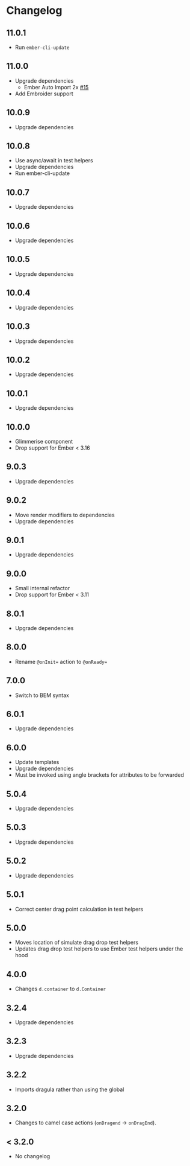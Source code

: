 # Changelog

## 11.0.1

- Run `ember-cli-update`

## 11.0.0

- Upgrade dependencies
  - Ember Auto Import 2x [#15](https://github.com/zestia/ember-dragula/pull/14)
- Add Embroider support

## 10.0.9

- Upgrade dependencies

## 10.0.8

- Use async/await in test helpers
- Upgrade dependencies
- Run ember-cli-update

## 10.0.7

- Upgrade dependencies

## 10.0.6

- Upgrade dependencies

## 10.0.5

- Upgrade dependencies

## 10.0.4

- Upgrade dependencies

## 10.0.3

- Upgrade dependencies

## 10.0.2

- Upgrade dependencies

## 10.0.1

- Upgrade dependencies

## 10.0.0

- Glimmerise component
- Drop support for Ember < 3.16

## 9.0.3

- Upgrade dependencies

## 9.0.2

- Move render modifiers to dependencies
- Upgrade dependencies

## 9.0.1

- Upgrade dependencies

## 9.0.0

- Small internal refactor
- Drop support for Ember < 3.11

## 8.0.1

- Upgrade dependencies

## 8.0.0

- Rename `@onInit=` action to `@onReady=`

## 7.0.0

- Switch to BEM syntax

## 6.0.1

- Upgrade dependencies

## 6.0.0

- Update templates
- Upgrade dependencies
- Must be invoked using angle brackets for attributes to be forwarded

## 5.0.4

- Upgrade dependencies

## 5.0.3

- Upgrade dependencies

## 5.0.2

- Upgrade dependencies

## 5.0.1

- Correct center drag point calculation in test helpers

## 5.0.0

- Moves location of simulate drag drop test helpers
- Updates drag drop test helpers to use Ember test helpers under the hood

## 4.0.0

- Changes `d.container` to `d.Container`

## 3.2.4

- Upgrade dependencies

## 3.2.3

- Upgrade dependencies

## 3.2.2

- Imports dragula rather than using the global

## 3.2.0

- Changes to camel case actions (`onDragend` -> `onDragEnd`).

## < 3.2.0

- No changelog
